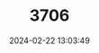 ---
title: "3706"
category: "Cambarus strigosus"
draft: false
date: 2024-02-22 13:03:49
languages:
  English: ["Lean Crayfish"]
---